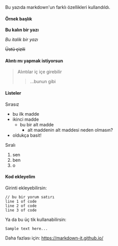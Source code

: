 Bu yazıda markdown'un farklı özellikleri kullandıldı.

#### Örnek başlık

**Bu kalın bir yazı**

_Bu italik bir yazı_

~~Üstü çizili~~

#### Alıntı mı yapmak istiyorsun

> Alıntılar iç içe girebilir
>
> > ...bunun gibi

#### Listeler

Sırasız

- bu ilk madde
- ikinci madde
  - bu bir alt madde
    - alt maddenin alt maddesi neden olmasın?
- oldukça basit!

Sıralı

1. sen
2. ben
3. o

#### Kod ekleyelim

Girinti ekleyebilirsin:

    // bu bir yorum satırı
    line 1 of code
    line 2 of code
    line 3 of code

Ya da bu üç tik kullanabilirsin:

```
Sample text here...
```

Daha fazlası için: https://markdown-it.github.io/